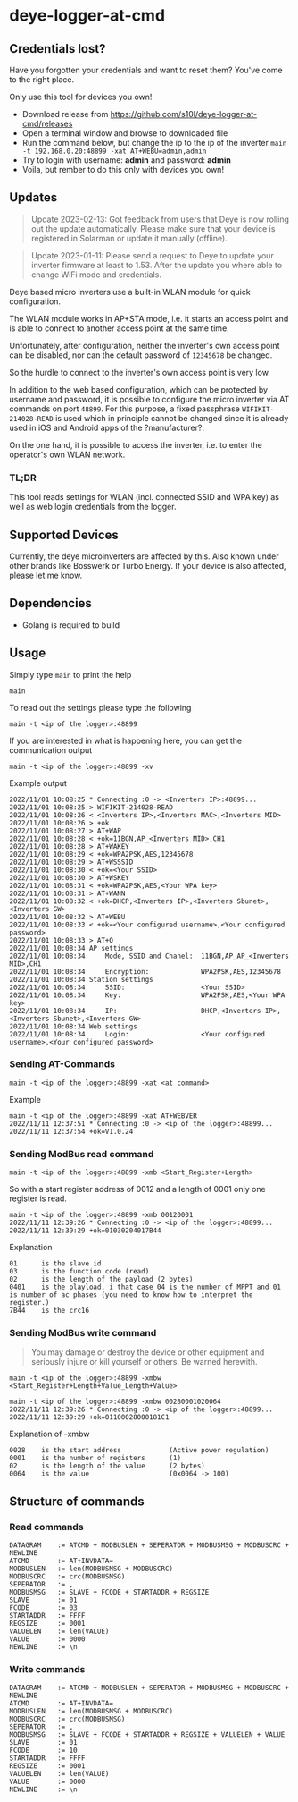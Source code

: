 # deye-logger-at-cmd

## Credentials lost?
Have you forgotten your credentials and want to reset them? You've come to the right place.

Only use this tool for devices you own!

- Download release from https://github.com/s10l/deye-logger-at-cmd/releases
- Open a terminal window and browse to downloaded file
- Run the command below, but change the ip to the ip of the inverter
`main -t 192.168.0.20:48899 -xat AT+WEBU=admin,admin`
- Try to login with username: **admin** and password: **admin**
- Voila, but rember to do this only with devices you own!

## Updates
> Update 2023-02-13: Got feedback from users that Deye is now rolling out the update automatically. Please make sure that your device is registered in Solarman or update it manually (offline).

> Update 2023-01-11: Please send a request to Deye to update your inverter firmware at least to 1.53. After the update you where able to change WiFi mode and credentials.

Deye based micro inverters use a built-in WLAN module for quick configuration.

The WLAN module works in AP+STA mode, i.e. it starts an access point and is able to connect to another access point at the same time.

Unfortunately, after configuration, neither the inverter's own access point can be disabled, nor can the default password of `12345678` be changed.

So the hurdle to connect to the inverter's own access point is very low.

In addition to the web based configuration, which can be protected by username and password, it is possible to configure the micro inverter via AT commands on port `48899`. For this purpose, a fixed passphrase `WIFIKIT-214028-READ` is used which in principle cannot be changed since it is already used in iOS and Android apps of the ?manufacturer?.

On the one hand, it is possible to access the inverter, i.e. to enter the operator's own WLAN network.

### TL;DR
This tool reads settings for WLAN (incl. connected SSID and WPA key) as well as web login credentials from the logger.

## Supported Devices

Currently, the deye microinverters are affected by this. Also known under other brands like Bosswerk or Turbo Energy. If your device is also affected, please let me know.

## Dependencies

- Golang is required to build

## Usage

Simply type `main` to print the help

`main`

To read out the settings please type the following

`main -t <ip of the logger>:48899`

If you are interested in what is happening here, you can get the communication output

`main -t <ip of the logger>:48899 -xv`

Example output

```
2022/11/01 10:08:25 * Connecting :0 -> <Inverters IP>:48899...
2022/11/01 10:08:25 > WIFIKIT-214028-READ
2022/11/01 10:08:26 < <Inverters IP>,<Inverters MAC>,<Inverters MID>
2022/11/01 10:08:26 > +ok
2022/11/01 10:08:27 > AT+WAP
2022/11/01 10:08:28 < +ok=11BGN,AP_<Inverters MID>,CH1
2022/11/01 10:08:28 > AT+WAKEY
2022/11/01 10:08:29 < +ok=WPA2PSK,AES,12345678
2022/11/01 10:08:29 > AT+WSSSID
2022/11/01 10:08:30 < +ok=<Your SSID>
2022/11/01 10:08:30 > AT+WSKEY
2022/11/01 10:08:31 < +ok=WPA2PSK,AES,<Your WPA key>
2022/11/01 10:08:31 > AT+WANN
2022/11/01 10:08:32 < +ok=DHCP,<Inverters IP>,<Inverters Sbunet>,<Inverters GW>
2022/11/01 10:08:32 > AT+WEBU
2022/11/01 10:08:33 < +ok=<Your configured username>,<Your configured password>
2022/11/01 10:08:33 > AT+Q
2022/11/01 10:08:34 AP settings
2022/11/01 10:08:34     Mode, SSID and Chanel:  11BGN,AP_AP_<Inverters MID>,CH1
2022/11/01 10:08:34     Encryption:             WPA2PSK,AES,12345678
2022/11/01 10:08:34 Station settings
2022/11/01 10:08:34     SSID:                   <Your SSID>
2022/11/01 10:08:34     Key:                    WPA2PSK,AES,<Your WPA key>
2022/11/01 10:08:34     IP:                     DHCP,<Inverters IP>,<Inverters Sbunet>,<Inverters GW>
2022/11/01 10:08:34 Web settings
2022/11/01 10:08:34     Login:                  <Your configured username>,<Your configured password>
```

### Sending AT-Commands

`main -t <ip of the logger>:48899 -xat <at command>`

Example
```
main -t <ip of the logger>:48899 -xat AT+WEBVER
2022/11/11 12:37:51 * Connecting :0 -> <ip of the logger>:48899...
2022/11/11 12:37:54 +ok=V1.0.24
```

### Sending ModBus read command

`main -t <ip of the logger>:48899 -xmb <Start_Register+Length>`

So with a start register address of 0012 and a length of 0001 only one register is read.

```
main -t <ip of the logger>:48899 -xmb 00120001
2022/11/11 12:39:26 * Connecting :0 -> <ip of the logger>:48899...
2022/11/11 12:39:29 +ok=01030204017B44
```

Explanation
```
01      is the slave id
03      is the function code (read)
02      is the length of the payload (2 bytes)
0401    is the playload, i that case 04 is the number of MPPT and 01 is number of ac phases (you need to know how to interpret the register.)
7B44    is the crc16
```

### Sending ModBus write command

> You may damage or destroy the device or other equipment and seriously injure or kill yourself or others. Be warned herewith.

`main -t <ip of the logger>:48899 -xmbw <Start_Register+Length+Value_Length+Value>`

```
main -t <ip of the logger>:48899 -xmbw 00280001020064
2022/11/11 12:39:26 * Connecting :0 -> <ip of the logger>:48899...
2022/11/11 12:39:29 +ok=01100028000181C1
```

Explanation of -xmbw
```
0028    is the start address            (Active power regulation)
0001    is the number of registers      (1)
02      is the length of the value      (2 bytes)
0064    is the value                    (0x0064 -> 100)
```

## Structure of commands

### Read commands

```
DATAGRAM	:= ATCMD + MODBUSLEN + SEPERATOR + MODBUSMSG + MODBUSCRC + NEWLINE
ATCMD		:= AT+INVDATA=
MODBUSLEN	:= len(MODBUSMSG + MODBUSCRC)
MODBUSCRC	:= crc(MODBUSMSG)
SEPERATOR	:= ,
MODBUSMSG	:= SLAVE + FCODE + STARTADDR + REGSIZE
SLAVE		:= 01
FCODE		:= 03
STARTADDR	:= FFFF
REGSIZE		:= 0001
VALUELEN   	:= len(VALUE)
VALUE		:= 0000
NEWLINE     := \n
```

### Write commands
```
DATAGRAM	:= ATCMD + MODBUSLEN + SEPERATOR + MODBUSMSG + MODBUSCRC + NEWLINE
ATCMD		:= AT+INVDATA=
MODBUSLEN	:= len(MODBUSMSG + MODBUSCRC)
MODBUSCRC	:= crc(MODBUSMSG)
SEPERATOR	:= ,
MODBUSMSG	:= SLAVE + FCODE + STARTADDR + REGSIZE + VALUELEN + VALUE
SLAVE		:= 01
FCODE		:= 10
STARTADDR	:= FFFF
REGSIZE		:= 0001
VALUELEN   	:= len(VALUE)
VALUE		:= 0000
NEWLINE     := \n
```
